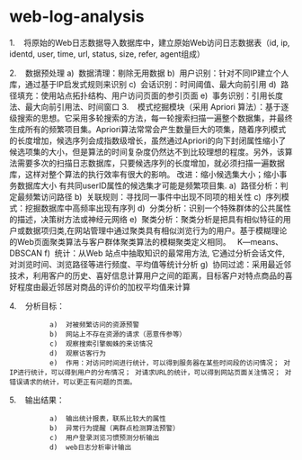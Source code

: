 # web-log-analysis

1.    将原始的Web日志数据导入数据库中，建立原始Web访问日志数据表（id, ip, identd, user, time, url, status, size, refer, agent组成）

2.    数据预处理
              a)  数据清理：剔除无用数据
              b)  用户识别：针对不同IP建立个人库，通过基于IP启发式规则来识别
              c)  会话识别：时间阈值、最大向前引用
              d)  路径填充：使用站点拓扑结构、用户访问页面的参引页面
              e)  事务识别：引用长度法、最大向前引用法、时间窗口
3.    模式挖掘模块（采用 Apriori 算法）：基于逐级搜索的思想。它采用多轮搜索的方法，每一轮搜索扫描一遍整个数据集，并最终生成所有的频繁项目集。Apriori算法常常会产生数量巨大的项集，随着序列模式的长度增加，候选序列会成指数级增长，虽然通过Apriori的向下封闭属性缩小了候选项集的大小，但是算法的时间复杂度仍然达不到比较理想的程度。另外，该算法需要多次的扫描日志数据库，只要候选序列的长度增加，就必须扫描一遍数据库，这样对整个算法的执行效率有很大的影响。
              改进：缩小候选集大小；缩小事务数据库大小
              有共同userID属性的候选集才可能是频繁项目集.
              a)  路径分析：判定最频繁访问路径
              b)  关联规则：寻找同一事件中出现不同项的相关性
              c)  序列模式：挖掘数据库中高频率出现有序列
              d)  分类分析：识别一个特殊群体的公共属性的描述，决策树方法或神经元网络
              e)  聚类分析：聚类分析是把具有相似特征的用户或数据项归类,在网站管理中通过聚类具有相似浏览行为的用户。基于模糊理论的Web页面聚类算法与客户群体聚类算法的模糊聚类定义相同。   K—means、DBSCAN
              f)  统计：从Web 站点中抽取知识的最常用方法, 它通过分析会话文件, 对浏览时间、浏览路径等进行频度、平均值等统计分析
              g)  协同过滤：采用最近邻技术，利用客户的历史、喜好信息计算用户之间的距离，目标客户对特点商品的喜好程度由最近邻居对商品的评价的加权平均值来计算

4.    分析目标：

              a)  对被频繁访问的资源预警
              b)  网站上不存在资源的请求（恶意传参等）
              c)  观察搜索引擎蜘蛛的来访情况
              d)  观察访客行为
              e)  作用：对访问时间进行统计，可以得到服务器在某些时间段的访问情况； 对IP进行统计，可以得到用户的分布情况； 对请求URL的统计，可以得到网站页面关注情况； 对错误请求的统计，可以更正有问题的页面。

5.    输出结果：

              a)  输出统计报表，联系比较大的属性
              b)  异常行为提醒（离群点检测算法预警）
              c)  用户登录浏览习惯预测分析输出
              d)  web日志分析审计输出
